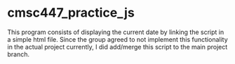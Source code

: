 # cmsc447_practice_js<br>

This program consists of displaying the current date by linking the script in a simple html file. Since the group agreed to not implement this functionality in the actual project currently, I did add/merge this script to the main project branch. 

